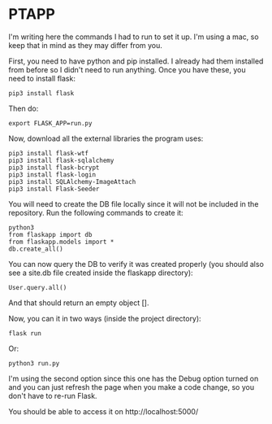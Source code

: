 # PTAPP
I'm writing here the commands I had to run to set it up. I'm using a mac, so keep that in mind as they may differ from you.

First, you need to have python and pip installed. I already had them installed from before so I didn't need to run anything. Once you have these, you need to install flask:

`pip3 install flask`

Then do:

`export FLASK_APP=run.py`

Now, download all the external libraries the program uses:

`pip3 install flask-wtf`<br/>
`pip3 install flask-sqlalchemy`<br/>
`pip3 install flask-bcrypt`<br/>
`pip3 install flask-login`<br/>
`pip3 install SQLAlchemy-ImageAttach`<br/>
`pip3 install Flask-Seeder`

You will need to create the DB file locally since it will not be included in the repository. Run the following commands to create it:

`python3`<br/>
`from flaskapp import db`<br/>
`from flaskapp.models import *`<br/>
`db.create_all()`

You can now query the DB to verify it was created properly (you should also see a site.db file created inside the flaskapp directory):

`User.query.all()`

And that should return an empty object [].

Now, you can it in two ways (inside the project directory):

`flask run`

Or:

`python3 run.py`

I'm using the second option since this one has the Debug option turned on and you can just refresh the page when you make a code change, so you don't have to re-run Flask.

You should be able to access it on http://localhost:5000/
